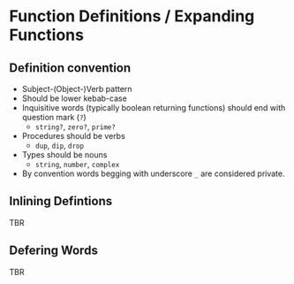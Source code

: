 # Function Definitions / Expanding Functions

## Definition convention

* Subject-(Object-)Verb pattern
* Should be lower kebab-case
* Inquisitive words \(typically boolean returning functions\) should end with question mark \(`?`\)
  * `string?`, `zero?`, `prime?`
* Procedures should be verbs
  * `dup`, `dip`, `drop`
* Types should be nouns
  * `string`, `number`, `complex`
* By convention words begging with underscore `_` are considered private.

## Inlining Defintions

TBR

## Defering Words

TBR



